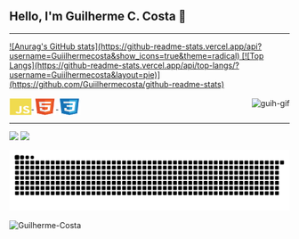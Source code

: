 ## Hello, I'm Guilherme C. Costa 👋
<hr>
<div>
  <a href="https://github.com/Guiilhermecosta">
 ![Anurag's GitHub stats](https://github-readme-stats.vercel.app/api?username=Guiilhermecosta&show_icons=true&theme=radical)
  [![Top Langs](https://github-readme-stats.vercel.app/api/top-langs/?username=Guiilhermecosta&layout=pie)](https://github.com/Guiilhermecosta/github-readme-stats)
</div>
  <div style="display: inline_block"><br>
  <img align="center" alt="Rafa-Js" height="30" width="40" src="https://raw.githubusercontent.com/devicons/devicon/master/icons/javascript/javascript-plain.svg">
  <img align="center" alt="Rafa-HTML" height="30" width="40" src="https://raw.githubusercontent.com/devicons/devicon/master/icons/html5/html5-original.svg">
  <img align="center" alt="Rafa-CSS" height="30" width="40" src="https://raw.githubusercontent.com/devicons/devicon/master/icons/css3/css3-original.svg">
  <img align="right" alt="guih-gif" src="https://i.picasion.com/pic91/bff7dbacf1a2fe1bfc113a655dd9c943.gif">
  </div>
  <hr>
  <div> 
  <a href = "mailto:gguillhherrmmecosta@gmail.com"><img src="https://img.shields.io/badge/-Gmail-%23333?style=for-the-badge&logo=gmail&logoColor=white" target="_blank"></a>
  <a href="https://www.linkedin.com/in/guilherme-costa-a75075215/ target="_blank"><img src="https://img.shields.io/badge/-LinkedIn-%230077B5?style=for-the-badge&logo=linkedin&logoColor=white" target="_blank"></a> 
 
  ![Snake animation](https://github.com/Guiilhermecosta/Guiilhermecosta/blob/output/github-contribution-grid-snake.svg)
 
</div>

<p align="left"> <img src="https://komarev.com/ghpvc/?username=Guiilherme" alt="Guilherme-Costa" /> </p>

[//]: <> (End)
